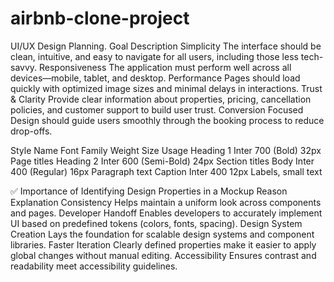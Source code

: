 # airbnb-clone-project
UI/UX Design Planning.
Goal	Description
Simplicity	The interface should be clean, intuitive, and easy to navigate for all users, including those less tech-savvy.
Responsiveness	The application must perform well across all devices—mobile, tablet, and desktop.
Performance	Pages should load quickly with optimized image sizes and minimal delays in interactions.
Trust & Clarity	Provide clear information about properties, pricing, cancellation policies, and customer support to build user trust.
Conversion Focused	Design should guide users smoothly through the booking process to reduce drop-offs.


Style Name	Font Family	Weight	Size	Usage
Heading 1	Inter	700 (Bold)	32px	Page titles
Heading 2	Inter	600 (Semi-Bold)	24px	Section titles
Body	Inter	400 (Regular)	16px	Paragraph text
Caption	Inter	400	12px	Labels, small text


✅ Importance of Identifying Design Properties in a Mockup
Reason	Explanation
Consistency	Helps maintain a uniform look across components and pages.
Developer Handoff	Enables developers to accurately implement UI based on predefined tokens (colors, fonts, spacing).
Design System Creation	Lays the foundation for scalable design systems and component libraries.
Faster Iteration	Clearly defined properties make it easier to apply global changes without manual editing.
Accessibility	Ensures contrast and readability meet accessibility guidelines.

